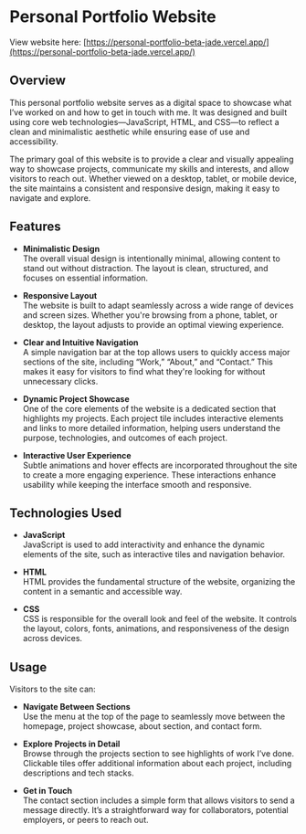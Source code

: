 # Personal Portfolio Website

View website here: [https://personal-portfolio-beta-jade.vercel.app/](https://personal-portfolio-beta-jade.vercel.app/)

## Overview

This personal portfolio website serves as a digital space to showcase what I’ve worked on and how to get in touch with me. It was designed and built using core web technologies—JavaScript, HTML, and CSS—to reflect a clean and minimalistic aesthetic while ensuring ease of use and accessibility.

The primary goal of this website is to provide a clear and visually appealing way to showcase projects, communicate my skills and interests, and allow visitors to reach out. Whether viewed on a desktop, tablet, or mobile device, the site maintains a consistent and responsive design, making it easy to navigate and explore.

## Features

- **Minimalistic Design**  
  The overall visual design is intentionally minimal, allowing content to stand out without distraction. The layout is clean, structured, and focuses on essential information.

- **Responsive Layout**  
  The website is built to adapt seamlessly across a wide range of devices and screen sizes. Whether you're browsing from a phone, tablet, or desktop, the layout adjusts to provide an optimal viewing experience.

- **Clear and Intuitive Navigation**  
  A simple navigation bar at the top allows users to quickly access major sections of the site, including “Work,” “About,” and “Contact.” This makes it easy for visitors to find what they're looking for without unnecessary clicks.

- **Dynamic Project Showcase**  
  One of the core elements of the website is a dedicated section that highlights my projects. Each project tile includes interactive elements and links to more detailed information, helping users understand the purpose, technologies, and outcomes of each project.

- **Interactive User Experience**  
  Subtle animations and hover effects are incorporated throughout the site to create a more engaging experience. These interactions enhance usability while keeping the interface smooth and responsive.

## Technologies Used

- **JavaScript**  
  JavaScript is used to add interactivity and enhance the dynamic elements of the site, such as interactive tiles and navigation behavior.

- **HTML**  
  HTML provides the fundamental structure of the website, organizing the content in a semantic and accessible way.

- **CSS**  
  CSS is responsible for the overall look and feel of the website. It controls the layout, colors, fonts, animations, and responsiveness of the design across devices.

## Usage

Visitors to the site can:

- **Navigate Between Sections**  
  Use the menu at the top of the page to seamlessly move between the homepage, project showcase, about section, and contact form.

- **Explore Projects in Detail**  
  Browse through the projects section to see highlights of work I’ve done. Clickable tiles offer additional information about each project, including descriptions and tech stacks.

- **Get in Touch**  
  The contact section includes a simple form that allows visitors to send a message directly. It’s a straightforward way for collaborators, potential employers, or peers to reach out.


